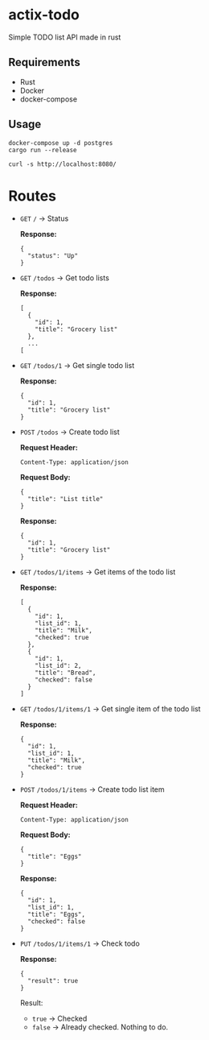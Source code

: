 # actix-todo
Simple TODO list API made in rust

## Requirements
- Rust
- Docker
- docker-compose

## Usage
```
docker-compose up -d postgres
cargo run --release
```
```
curl -s http://localhost:8080/
```

# Routes

- `GET` `/` -> Status

  **Response:**
  ```
  {
    "status": "Up"
  }
  ```

- `GET` `/todos` -> Get todo lists

  **Response:**
  ```
  [
    {
      "id": 1,
      "title": "Grocery list"
    },
    ...
  [
  ```
- `GET` `/todos/1` -> Get single todo list

  **Response:**
  ```
  {
    "id": 1,
    "title": "Grocery list"
  }
  ```
- `POST` `/todos` -> Create todo list

  **Request Header:**
  ```
  Content-Type: application/json
  ```
  **Request Body:**
  ```
  {
    "title": "List title"    
  }
  ```
  **Response:**
  ```
  {
    "id": 1,
    "title": "Grocery list"
  }
  ```
- `GET` `/todos/1/items` -> Get items of the todo list

  **Response:**
  ```
  [
    {
      "id": 1,
      "list_id": 1,
      "title": "Milk",
      "checked": true
    },
    {
      "id": 1,
      "list_id": 2,
      "title": "Bread",
      "checked": false
    }
  ]
  ```
- `GET` `/todos/1/items/1` -> Get single item of the todo list

  **Response:**
  ```
  {
    "id": 1,
    "list_id": 1,
    "title": "Milk",
    "checked": true
  }
  ```

- `POST` `/todos/1/items` -> Create todo list item

  **Request Header:**
  ```
  Content-Type: application/json
  ```
  **Request Body:**
  ```
  {
    "title": "Eggs"    
  }
  ```
  **Response:**
  ```
  {
    "id": 1,
    "list_id": 1,
    "title": "Eggs",
    "checked": false
  }
  ```
- `PUT` `/todos/1/items/1` -> Check todo

  **Response:**
  ```
  {
    "result": true
  }
  ```
  Result:
  - `true` -> Checked
  - `false` -> Already checked. Nothing to do.
